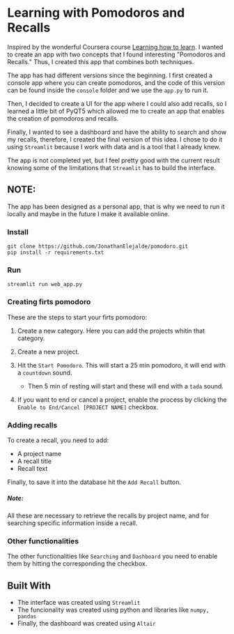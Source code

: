 # Learning with Pomodoros and Recalls

Inspired by the wonderful Coursera course [Learning how to learn](https://www.coursera.org/learn/learning-how-to-learn).
I wanted to create an app with two concepts that I found interesting "Pomodoros and Recalls." Thus, I created this app that combines both techniques.

The app has had different versions since the beginning. I first created a console app where you can create pomodoros, and the code of this version can be found inside the `console` folder and we use the `app.py` to run it.

Then, I decided to create a UI for the app where I could also add recalls, so I learned a little bit of PyQT5 which allowed me to create an app that enables the creation of pomodoros and recalls.

Finally, I wanted to see a dashboard and have the ability to search and show my recalls, therefore, I created the final version of this idea. I chose to do it using `Streamlit` because I work with data and is a tool that I already knew.

The app is not completed yet, but I feel pretty good with the current result knowing some of the limitations that `Streamlit` has to build the interface.

## NOTE:

The app has been designed as a personal app, that is why we need to run it locally and maybe in the future I make it available online.

### Install
```console
git clone https://github.com/JonathanElejalde/pomodoro.git
pip install -r requirements.txt
```

### Run
```console
streamlit run web_app.py
```

### Creating firts pomodoro

These are the steps to start your firts pomodoro:

1. Create a new category. Here you can add the projects whitin that category.
2. Create a new project.
3. Hit the `Start Pomodoro`. This will start a 25 min pomodoro, it will end with a `countdown` sound.
    - Then 5 min of resting will start and these will end with a `tada` sound.

4. If you want to end or cancel a project, enable the process by clicking the `Enable to End/Cancel [PROJECT NAME]` checkbox.

### Adding recalls

To create a recall, you need to add:

* A project name
* A recall title
* Recall text

Finally, to save it into the database hit the `Add Recall` button.

##### Note: 

All these are necessary to retrieve the recalls by project name, and for searching specific information inside a recall.

### Other functionalities

The other functionalities like `Searching` and `Dashboard` you need to enable them by hitting the corresponding the checkbox.


## Built With

- The interface was created using `Streamlit`
- The funcionality was created using python and libraries like `numpy, pandas`
- Finally, the dashboard was created using `Altair`

